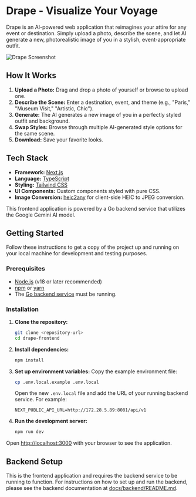 # Drape - Visualize Your Voyage

Drape is an AI-powered web application that reimagines your attire for any event or destination. Simply upload a photo, describe the scene, and let AI generate a new, photorealistic image of you in a stylish, event-appropriate outfit.

![Drape Screenshot](https://i.imgur.com/EXAMPLE.png) <!-- Placeholder: Replace with an actual screenshot -->

## How It Works

1.  **Upload a Photo:** Drag and drop a photo of yourself or browse to upload one.
2.  **Describe the Scene:** Enter a destination, event, and theme (e.g., "Paris," "Museum Visit," "Artistic, Chic").
3.  **Generate:** The AI generates a new image of you in a perfectly styled outfit and background.
4.  **Swap Styles:** Browse through multiple AI-generated style options for the same scene.
5.  **Download:** Save your favorite looks.

## Tech Stack

-   **Framework:** [Next.js](https://nextjs.org/)
-   **Language:** [TypeScript](https://www.typescriptlang.org/)
-   **Styling:** [Tailwind CSS](https://tailwindcss.com/)
-   **UI Components:** Custom components styled with pure CSS.
-   **Image Conversion:** [heic2any](https://github.com/alexcorvi/heic2any) for client-side HEIC to JPEG conversion.

This frontend application is powered by a Go backend service that utilizes the Google Gemini AI model.

## Getting Started

Follow these instructions to get a copy of the project up and running on your local machine for development and testing purposes.

### Prerequisites

-   [Node.js](https://nodejs.org/) (v18 or later recommended)
-   [npm](https://www.npmjs.com/) or [yarn](https://yarnpkg.com/)
-   The [Go backend service](docs/backend/README.md) must be running.

### Installation

1.  **Clone the repository:**
    ```bash
    git clone <repository-url>
    cd drape-frontend
    ```

2.  **Install dependencies:**
    ```bash
    npm install
    ```

3.  **Set up environment variables:**
    Copy the example environment file:
    ```bash
    cp .env.local.example .env.local
    ```
    Open the new `.env.local` file and add the URL of your running backend service. For example:
    ```
    NEXT_PUBLIC_API_URL=http://172.28.5.89:8081/api/v1
    ```

4.  **Run the development server:**
    ```bash
    npm run dev
    ```

Open [http://localhost:3000](http://localhost:3000) with your browser to see the application.

## Backend Setup

This is the frontend application and requires the backend service to be running to function. For instructions on how to set up and run the backend, please see the backend documentation at [docs/backend/README.md](docs/backend/README.md).
